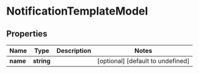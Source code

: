 # NotificationTemplateModel

## Properties

Name | Type | Description | Notes
------------ | ------------- | ------------- | -------------
**name** | **string** |  | [optional] [default to undefined]


